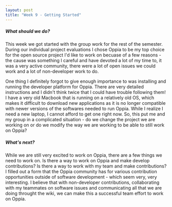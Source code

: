 ```yaml
---
layout: post
title: "Week 9 - Getting Started"
---
```


##### What should we do?
This week we got started with the group work for the rest of the semester. During our individual project evaluations I chose Oppia to be my top choice for the open source project I'd like to work on becuase of a few reasons - the cause was something I careful and have devoted a lot of my time to, it was a very active community, there were a lot of open issues we could work and a lot of non-developer work to do.
<!--more-->


One thing I definitely forgot to give enough importance to was installing and running the developer platform for Oppia. There are very detailed instructions and I didn't think twice that I could have trouble following them! I have a very old Macbook that is running on a relatively old OS, which makes it difficult to download new applications as it is no longer compatible with newer versions of the softwares needed to run Oppia. While I realize I need a new laptop, I cannot afford to get one right now. So, this put me and my group in a complicated situation - do we change the project we are working on or do we modify the way we are working to be able to still work on Oppia?


##### What's next?
While we are still very excited to work on Oppia, there are a few things we need to work on. Is there a way to work on Oppia and make develop contributions? Is there a way to work with my team and make contributions? I filled out a form that the Oppia community has for various contribution opportunities outside of software development - which seem very, very interesting. I believe that with non-developer contributions, collaborating with my teammates on software issues and communicating all that we are doing throught the wiki, we can make this a successful team effort to work on Oppia. 


